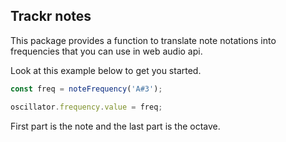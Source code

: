 ## Trackr notes

This package provides a function to translate note notations into frequencies that you can use in web audio api.

Look at this example below to get you started.
```typescript
const freq = noteFrequency('A#3');

oscillator.frequency.value = freq;
```

First part is the note and the last part is the octave.
